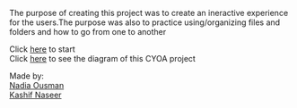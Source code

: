 The purpose of creating this project was to create an ineractive experience for the users.The purpose was also to practice using/organizing files and folders and how to go from one to another

Click [here](start-abandoned-house.md) to start  
Click [here](https://docs.google.com/drawings/d/1ZheG0KHmMJw9yaqlDwLkWNAm0j7qNOB2SoRx_tdte9Y/edit?usp=sharing) to see the diagram of this CYOA project

Made by:  
[Nadia Ousman](https://github.com/nadiao9188)  
[Kashif Naseer](https://github.com/Kashifn1654)